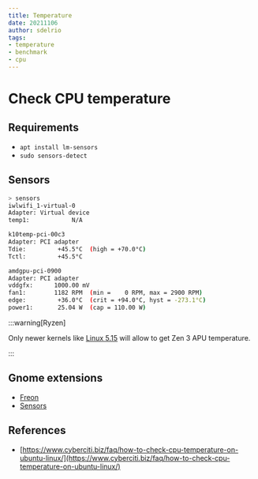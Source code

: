```yaml
---
title: Temperature
date: 20211106
author: sdelrio
tags:
- temperature
- benchmark
- cpu
---
```


# Check CPU temperature

## Requirements

* `apt install lm-sensors`
* `sudo sensors-detect`

## Sensors

```bash
> sensors
iwlwifi_1-virtual-0
Adapter: Virtual device
temp1:            N/A  

k10temp-pci-00c3
Adapter: PCI adapter
Tdie:         +45.5°C  (high = +70.0°C)
Tctl:         +45.5°C  

amdgpu-pci-0900
Adapter: PCI adapter
vddgfx:      1000.00 mV 
fan1:        1182 RPM  (min =    0 RPM, max = 2900 RPM)
edge:         +36.0°C  (crit = +94.0°C, hyst = -273.1°C)
power1:       25.04 W  (cap = 110.00 W)
```

:::warning[Ryzen]

Only newer kernels like [Linux 5.15](/docs/OS/GNU-Linux/Kernel/linux-5.15) will allow to get Zen 3 APU temperature.

:::

## Gnome extensions

* [Freon](https://extensions.gnome.org/extension/1180/freon/)
* [Sensors](https://extensions.gnome.org/extension/82/cpu-temperature-indicator/)

## References

* [https://www.cyberciti.biz/faq/how-to-check-cpu-temperature-on-ubuntu-linux/](https://www.cyberciti.biz/faq/how-to-check-cpu-temperature-on-ubuntu-linux/)

